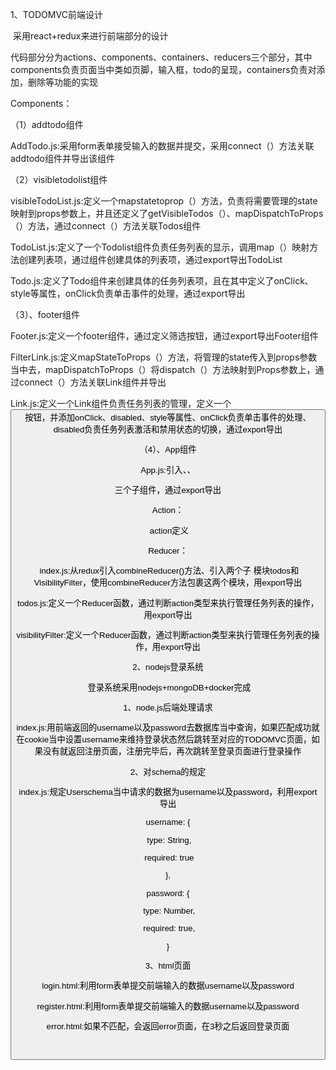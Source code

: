 1、TODOMVC前端设计

​	采用react+redux来进行前端部分的设计

​	代码部分分为actions、components、containers、reducers三个部分，其中components负责页面当中类如页脚，输入框，todo的呈现，containers负责对添加，删除等功能的实现

Components：

（1）addtodo组件

​	AddTodo.js:采用form表单接受输入的数据并提交，采用connect（）方法关联addtodo组件并导出该组件

（2）visibletodolist组件

​	visibleTodoList.js:定义一个mapstatetoprop（）方法，负责将需要管理的state映射到props参数上，并且还定义了getVisibleTodos（）、mapDispatchToProps（）方法，通过connect（）方法关联Todos组件

​	TodoList.js:定义了一个Todolist组件负责任务列表的显示，调用map（）映射方法创建列表项，通过<Todo>组件创建具体的列表项，通过export导出TodoList

​	Todo.js:定义了Todo组件来创建具体的任务列表项，且在其中定义了onClick、style等属性，onClick负责单击事件的处理，通过export导出

（3）、footer组件

​		Footer.js:定义一个footer组件，通过<FilterLink>定义筛选按钮，通过export导出Footer组件

​		FilterLink.js:定义mapStateToProps（）方法，将管理的state传入到props参数当中去，mapDispatchToProps（）将dispatch（）方法映射到Props参数上，通过connect（）方法关联Link组件并导出

​	Link.js:定义一个Link组件负责任务列表的管理，定义一个<button>按钮，并添加onClick、disabled、style等属性、onClick负责单击事件的处理、disabled负责任务列表激活和禁用状态的切换，通过export导出

（4）、App组件

​		App.js:引入<AddTodo>、<VisibleTodoList>、<Footer>三个子组件，通过export导出



Action：

​	action定义



Reducer：

​	index.js:从redux引入combineReducer()方法、引入两个子 模块todos和VisibilityFilter，使用combineReducer方法包裹这两个模块，用export导出

​	todos.js:定义一个Reducer函数，通过判断action类型来执行管理任务列表的操作，用export导出

​	visibilityFilter:定义一个Reducer函数，通过判断action类型来执行管理任务列表的操作，用export导出



2、nodejs登录系统

​	登录系统采用nodejs+mongoDB+docker完成

1、node.js后端处理请求

index.js:用前端返回的username以及password去数据库当中查询，如果匹配成功就在cookie当中设置username来维持登录状态然后跳转至对应的TODOMVC页面，如果没有就返回注册页面，注册完毕后，再次跳转至登录页面进行登录操作

2、对schema的规定

index.js:规定Userschema当中请求的数据为username以及password，利用export导出

  username: {

​    type: String,

​    required: true

  },

  password: {

​    type: Number,

​    required: true,

  }

3、html页面

login.html:利用form表单提交前端输入的数据username以及password

register.html:利用form表单提交前端输入的数据username以及password

error.html:如果不匹配，会返回error页面，在3秒之后返回登录页面







​	